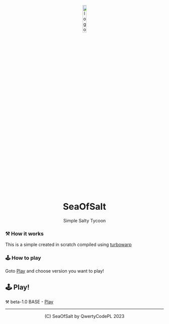 
<p align="center">
<img src="https://sea0fsalt.github.io/logo.png" alt="logo" width="15%"/>
</p>

<h1 align="center">SeaOfSalt</h1>
<p align="center">Simple Salty Tycoon</p>

<div align="center">
</div>

### ⚒️ How it works
This is a simple created in scratch compiled using [turbowarp](https://turbowarp.org)

### 🕹️ How to play
Goto [Play](https://github.com/Sea0fSalt/SeaOfSalt/blob/main/README.md#%EF%B8%8F-play) and choose version you want to play!
## 🕹️ Play!
⚒️ beta-1.0 BASE - [Play](https://sea0fsalt.github.io/SeaOfSalt_beta1.0.html)



<hr />

<p align="center">(C) SeaOfSalt by QwertyCodePL 2023</p>
